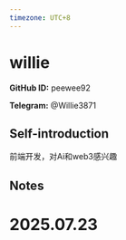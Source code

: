 ```yaml
---
timezone: UTC+8
---
```


# willie

**GitHub ID:** peewee92

**Telegram:** @Willie3871

## Self-introduction

前端开发，对Ai和web3感兴趣

## Notes

<!-- Content_START -->

# 2025.07.23


<!-- Content_END -->
